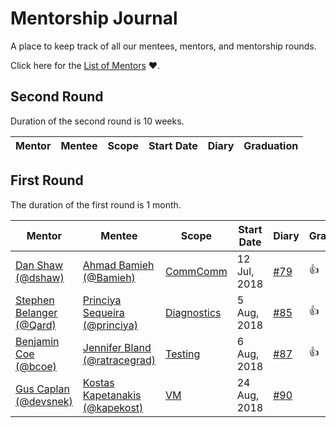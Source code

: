 # Mentorship Journal
A place to keep track of all our mentees, mentors, and mentorship rounds.

Click here for the [List of Mentors][] :heart:.

## Second Round
Duration of the second round is 10 weeks.

| Mentor                       | Mentee                             | Scope             | Start Date   | Diary      | Graduation |
|------------------------------|------------------------------------|-------------------|--------------|------------|------------|

## First Round
The duration of the first round is 1 month.

| Mentor                       | Mentee                             | Scope             | Start Date   | Diary      | Graduation |
|------------------------------|------------------------------------|-------------------|--------------|------------|------------|
| [Dan Shaw (@dshaw)][]        | [Ahmad Bamieh (@Bamieh)][]         | [CommComm][]      | 12 Jul, 2018 | [#79](https://github.com/nodejs/mentorship/issues/79) |:+1:|
| [Stephen Belanger (@Qard)][] | [Princiya Sequeira (@princiya)][]  | [Diagnostics][]   | 5 Aug, 2018  | [#85](https://github.com/nodejs/mentorship/issues/85) |:+1:|
| [Benjamin Coe (@bcoe)][]     | [Jennifer Bland (@ratracegrad)][]  | [Testing][]       | 6 Aug, 2018  | [#87](https://github.com/nodejs/mentorship/issues/87) |:+1:|
| [Gus Caplan (@devsnek)][]    | [Kostas Kapetanakis (@kapekost)][] | [VM][]            | 24 Aug, 2018 | [#90](https://github.com/nodejs/mentorship/issues/90) ||



[//]: # (Scopes)
[CommComm]: https://github.com/nodejs/community-committee
[Diagnostics]: https://github.com/nodejs/diagnostics
[Testing]: https://github.com/nodejs/node
[VM]: https://github.com/nodejs/node

[//]: # (Mentors)
[Dan Shaw (@dshaw)]: https://github.com/nodejs/mentorship/issues/74
[Stephen Belanger (@Qard)]: https://github.com/nodejs/mentorship/issues/60
[Benjamin Coe (@bcoe)]: https://github.com/nodejs/mentorship/issues/56
[Gus Caplan (@devsnek)]: https://github.com/nodejs/mentorship/issues/58

[//]: # (Mentees)
[Ahmad Bamieh (@Bamieh)]: https://github.com/Bamieh
[Princiya Sequeira (@princiya)]: https://github.com/princiya
[Jennifer Bland (@ratracegrad)]: https://github.com/ratracegrad
[Kostas Kapetanakis (@kapekost)]: https://github.com/kapekost

[//]: # (Misc)
[List of Mentors]: https://github.com/nodejs/mentorship/issues?utf8=%E2%9C%93&q=is%3Aissue+sort%3Aupdated-desc+label%3Amentor+
